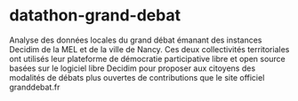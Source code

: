 # datathon-grand-debat
Analyse des données locales du grand débat émanant des instances Decidim de la MEL et de la ville de Nancy.
Ces deux collectivités territoriales ont utilisés leur plateforme de démocratie participative libre et open source basées sur le logiciel libre Decidim pour proposer aux citoyens des modalités de débats plus ouvertes de contributions que le site officiel granddebat.fr

